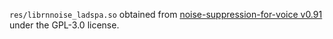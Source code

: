 `res/librnnoise_ladspa.so` obtained from
[noise-suppression-for-voice v0.91](https://github.com/werman/noise-suppression-for-voice/releases/tag/v0.91)
under the GPL-3.0 license.